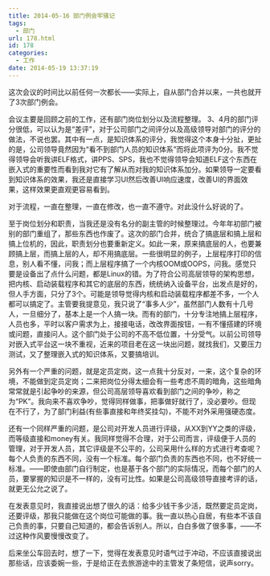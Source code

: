 ```yaml
---
title: 2014-05-16 部门例会牢骚记
tags:
  - 部门
url: 178.html
id: 178
categories:
  - 工作
date: 2014-05-19 13:37:19
---
```


这次会议的时间比以前任何一次都长——实际上，自从部门合并以来，一共也就开了3次部门例会。 

会议主要是回顾之前的工作，还有部门岗位划分以及流程整理。 3、4月的部门评分很低，可以认为是“差评”，对于公司部门之间评分以及高级领导对部门的评分的做法，不说也罢。其中有一点，是知识体系的评分，我觉得这个本身十分扯，更扯的是，公司领导竟然因为“看不到部门人员的知识体系”而将此项评为0分。我不觉得领导会听我讲ELF格式，讲PPS、SPS，我也不觉得领导会知道ELF这个东西在嵌入式的重要性而看到我对它有了解从而对我的知识体系加分。如果领导一定要看到知识体系的效果，我还是直接学习UI然后改善UI响应速度，改善UI的界面效果，这样效果更直观更容易看到。 
<!-- more -->
对于流程，一直在整理，一直在修改，也一直不遵守。对此没什么好说的了。 

至于岗位划分和职责，当我还是没有名分的副主管的时候整理过。今年年初部门被别的部门重组了，那些东西也作废了。这次的部门合并，统合了搞底层和搞上层和搞上位机的，因此，职责划分也要重新定义。如此一来，原来搞底层的人，也要兼顾搞上层，而搞上层的人，却不用搞底层。一些很明显的例子，上层程序打印的信息，别人看不懂，问我；而上层程序搞了一个内核OOM或OOPS，问我。感觉只要是设备出了点什么问题，都是Linux的错。为了符合公司高层领导的架构思想，把内核、启动装载程序和其它的底层的东西，统统纳入设备平台，出发点是好的，但人手方面，只分了3个。可能是领导觉得内核和启动装载程序都差不多，一个人都可以搞定了。主管要我提意见，我只说了“事多人少”，虽然部门人数有十几号人，一旦细分了，基本上是一个人搞一块。而有的部门，十分专注地搞上层程序，人员也多，平时以客户需求为上，接接电话，改改界面按钮，一有不懂搭建的环境或问题，直接问人。这个部门处于公司的不高不低位置，十分受气。以前公司领导对嵌入式平台这一块不重视，近来的项目老在这一块出问题，就找我们，又要压力测试，又了整理嵌入式的知识体系，又要搞培训。

另外有一个严重的问题，就是定员定岗，这一点我十分反对，一来，这个复杂的环境，不能做到定员定岗；二来把岗位分得太细会有一些考虑不周的暗角，这些暗角常常就是引起争吵的来源，但公司高层领导喜欢看到部门之间的争吵，称之为“PK”。我向来不喜欢争吵，觉得同样做事，把事做好就行了，没必要吵。但现在不行了，为了部门利益(有些事直接和年终奖挂勾)，不能不对外采用强硬态度。 

还有一个同样严重的问题，是公司对开发人员进行评级，从XX到YY之类的评级，而等级直接和money有关。我同样觉得不合理，对于公司而言，评级便于人员的管理，对于开发人员，其它评级是不公平的，公司采用什么样的方式进行考查呢？每个人负责的东西不同，没有一个标准。每个部门负责的东西也不同，也不好统一标准。——即使由部门自行制定，也是基于各个部门的实际情况，而每个部门的人员，要掌握的知识是不一样的，没有可比性。如果是公司高级领导直接考评的话，就更无公允之说了。 

在发表意见时，我直接说出想了很久的话：给多少钱干多少活，既然要定员定岗，还要评级，那我只能做在这个岗位可能做的事。我一直以热心自居，有些本不该自己负责的事，只要自己知道的，都会告诉别人。所以，白白多做了很多事，——不过这种作风要慢慢改变了。 

后来坐公车回去时，想了一下，觉得在发表意见时语气过于冲动，不应该直接说出那些话，应该委婉一些，于是给正在去旅游途中的主管发了条短信，说声sorry。


